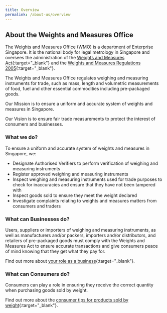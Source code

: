 ```yaml
---
title: Overview 
permalink: /about-us/overview
---
```


## About the Weights and Measures Office
The Weights and Measures Office (WMO) is a department of Enterprise Singapore.
It is the national body for legal metrology in Singapore and oversees the administration of the [Weights and Measures Act][1]{:target="_blank"}  and the [Weights and Measures Regulations 2005][2]{:target="_blank"}. 

The Weights and Measures Office regulates weighing and measuring instruments for trade, such as mass, length and volumetric measurements of food, fuel and other essential commodities including pre-packaged goods.

Our Mission is to ensure a uniform and accurate system of weights and measures in Singapore. 

Our Vision is to ensure fair trade measurements to protect the interest of consumers and businesses. 

### What we do?

To ensure a uniform and accurate system of weights and measures in Singapore, we:

- Designate Authorised Verifiers to perform verification of weighing and measuring instruments
- Register approved weighing and measuring instruments
- Inspect weighing and measuring instruments used for trade purposes to check for inaccuracies and ensure that they have not been tampered with
- Inspect goods sold to ensure they meet the weight declared
- Investigate complaints relating to weights and measures matters from consumers and traders

[1]:https://sso.agc.gov.sg/Act/WMA1975
[2]:https://sso.agc.gov.sg/SL/WMA1975-S844-2005?DocDate=20180329

### What can Businesses do?
Users, suppliers or importers of weighing and measuring instruments, as well as manufacturers and/or packers, importers and/or distributors, and retailers of pre-packaged goods must comply with the Weights and Measures Act to ensure accurate transactions and give consumers peace of mind knowing that they get what they pay for. 

Find out more about [your role as a business](/businesses/overview){:target="_blank"}.

### What can Consumers do?
Consumers can play a role in ensuring they receive the correct quantity when purchasing goods sold by weight. 

Find out more about the [consumer tips for products sold by weight](/consumers/consumer-tips-for-products-sold-by-weight){:target="_blank"}.
